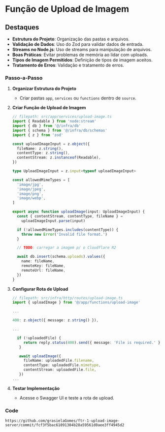 # Função de Upload de Imagem

## Destaques

- **Estrutura do Projeto**: Organização das pastas e arquivos.
- **Validação de Dados**: Uso do Zod para validar dados de entrada.
- **Streams no Node.js**: Uso de streams para manipulação de arquivos.
- **Boas Práticas**: Evitar problemas de memória ao lidar com uploads.
- **Tipos de Imagem Permitidos**: Definição de tipos de imagem aceitos.
- **Tratamento de Erros**: Validação e tratamento de erros.

### Passo-a-Passo

1. **Organizar Estrutura do Projeto**

   - Criar pastas `app`, `services` ou `functions` dentro de `source`.

2. **Criar Função de Upload de Imagem**

   ```typescript
   // filepath: src/app/services/upload-image.ts
   import { Readable } from 'node:stream'
   import { db } from '@/infra/db'
   import { schema } from '@/infra/db/schemas'
   import { z } from 'zod'

   const uploadImageInput = z.object({
     fileName: z.string(),
     contentType: z.string(),
     contentStream: z.instanceof(Readable),
   })

   type UploadImageInput = z.input<typeof uploadImageInput>

   const allowedMimeTypes = [
     'image/jpg',
     'image/jpeg',
     'image/png',
     'image/webp',
   ]

   export async function uploadImage(input: UploadImageInput) {
     const { contentStream, contentType, fileName } =
       uploadImageInput.parse(input)

     if (!allowedMimeTypes.includes(contentType)) {
       throw new Error('Invalid file format.')
     }

     // TODO: carregar a imagem p/ o Cloudflare R2

     await db.insert(schema.uploads).values({
       name: fileName,
       remoteKey: fileName,
       remoteUrl: fileName,
     })
   }
   ```

3. **Configurar Rota de Upload**

   ```typescript
   // filepath: src/infra/http/routes/upload-image.ts
   import { uploadImage } from '@/app/functions/upload-image'

   ...

   400: z.object({ message: z.string() }),

   ...

     if (!uploadedFile) {
        return reply.status(400).send({ message: 'File is required.' })
      }

      await uploadImage({
        fileName: uploadedFile.filename,
        contentType: uploadedFile.mimetype,
        contentStream: uploadedFile.file,
      })
   ...
   ```

4. **Testar Implementação**
   - Acesse o Swagger UI e teste a rota de upload.

### Code

```
https://github.com/grasielaGomes/ftr-1-upload-image-server/commit/fcf3f5bac61091304b28a59561d0aee3ff4945d2
```
